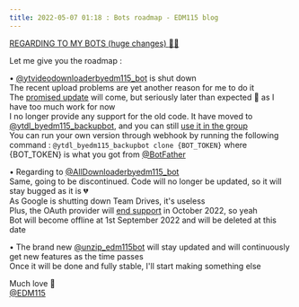 ```yaml
---
title: 2022-05-07 01:18 : Bots roadmap - EDM115 blog
---
```


<u>REGARDING TO MY BOTS (huge changes) :pleading_face::broken_heart:</u>  
  
Let me give you the roadmap :  
  
• [@ytvideodownloaderbyedm115_bot](https://t.me/ytvideodownloaderbyedm115_bot) is shut down  
The recent upload problems are yet another reason for me to do it  
The [promised update](https://t.me/EDM115bots/51) will come, but seriously later than expected :smiling_face_with_tear: as I have too much work for now  
I no longer provide any support for the old code. It have moved to [@ytdl_byedm115_backupbot](https://t.me/ytdl_byedm115_backupbot), and you can still [use it in the group](https://t.me/youtube_download_audio_video)  
You can run your own version through webhook by running the following command : `@ytdl_byedm115_backupbot clone {BOT_TOKEN}` where {BOT_TOKEN} is what you got from [@BotFather](https://t.me/BotFather)  
  
• Regarding to [@AllDownloaderbyedm115_bot](https://t.me/AllDownloaderbyedm115_bot)  
Same, going to be discontinued. Code will no longer be updated, so it will stay bugged as it is :broken_heart:  
As Google is shutting down Team Drives, it's useless  
Plus, the OAuth provider will [end support](https://developers.googleblog.com/2022/02/making-oauth-flows-safer.html?m=1#disallowed-oob) in October 2022, so yeah  
Bot will become offline at 1st September 2022 and will be deleted at this date  
  
• The brand new [@unzip_edm115bot](https://t.me/unzip_edm115bot) will stay updated and will continuously get new features as the time passes  
Once it will be done and fully stable, I'll start making something else  
  
  
Much love :pleading_face:  
[@EDM115](https://t.me/EDM115)
